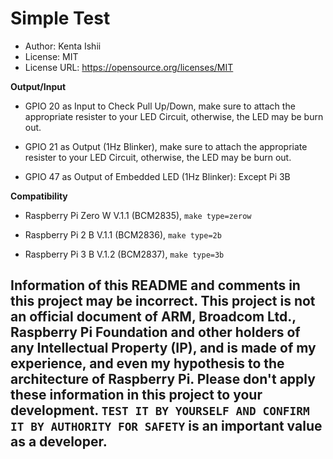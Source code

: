 # Simple Test

* Author: Kenta Ishii
* License: MIT
* License URL: https://opensource.org/licenses/MIT

**Output/Input**

* GPIO 20 as Input to Check Pull Up/Down, make sure to attach the appropriate resister to your LED Circuit, otherwise, the LED may be burn out.

* GPIO 21 as Output (1Hz Blinker), make sure to attach the appropriate resister to your LED Circuit, otherwise, the LED may be burn out.

* GPIO 47 as Output of Embedded LED (1Hz Blinker): Except Pi 3B

**Compatibility**

* Raspberry Pi Zero W V.1.1 (BCM2835), `make type=zerow`

* Raspberry Pi 2 B V.1.1 (BCM2836), `make type=2b`

* Raspberry Pi 3 B V.1.2 (BCM2837), `make type=3b`

## Information of this README and comments in this project may be incorrect. This project is not an official document of ARM, Broadcom Ltd., Raspberry Pi Foundation and other holders of any Intellectual Property (IP), and is made of my experience, and even my hypothesis to the architecture of Raspberry Pi. Please don't apply these information in this project to your development. `TEST IT BY YOURSELF AND CONFIRM IT BY AUTHORITY FOR SAFETY` is an important value as a developer.
